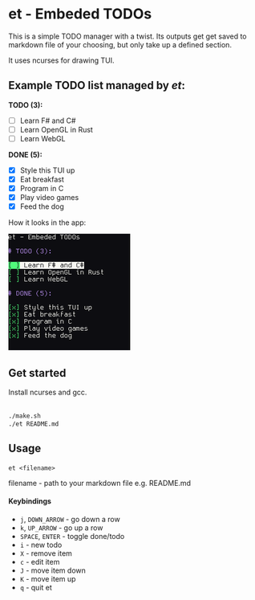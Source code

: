 # et - Embeded TODOs

This is a simple TODO manager with a twist.
Its outputs get get saved to markdown file of your choosing, but only take up a defined section.

It uses ncurses for drawing TUI.


## Example TODO list managed by *et*:

<!-- TODOS -->

**TODO (3):**

- [ ] Learn F# and C#
- [ ] Learn OpenGL in Rust
- [ ] Learn WebGL

**DONE (5):**

- [x] Style this TUI up
- [x] Eat breakfast
- [x] Program in C
- [x] Play video games
- [x] Feed the dog
<!-- ENDTODOS -->

How it looks in the app:

![screenshot](./screenshot.png)

## Get started

Install ncurses and gcc.

```console

./make.sh
./et README.md

```

## Usage

```console
et <filename>
```

filename - path to your markdown file e.g. README.md

#### Keybindings

- `j`, `DOWN_ARROW` - go down a row
- `k`, `UP_ARROW` - go up a row
- `SPACE`, `ENTER` - toggle done/todo
- `i` - new todo
- `X` - remove item
- `c` - edit item
- `J` - move item down
- `K` - move item up
- `q` - quit et

